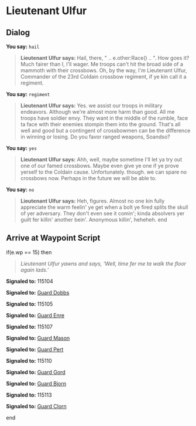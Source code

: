 # Lieutenant Ulfur
## Dialog

**You say:** `hail`



>**Lieutenant Ulfur says:** Hail, there, " .. e.other:Race() .. ". How goes it? Much fairer than I, I'll wager. Me troops can't hit the broad side of a mammoth with their crossbows. Oh, by the way, I'm Lieutenant Ulfur, Commander of the 23rd Coldain crossbow regiment, if ye kin call it a regiment.

**You say:** `regiment`



>**Lieutenant Ulfur says:** Yes. we assist our troops in military endeavors. Although we're almost more harm than good. All me troops have soldier envy. They want in the middle of the rumble, face ta face with their enemies stompin them into the ground. That's all well and good but a contingent of crossbowmen can be the difference in winning or losing. Do you favor ranged weapons, Soandso?

**You say:** `yes`



>**Lieutenant Ulfur says:** Ahh, well, maybe sometime I'll let ya try out one of our famed crossbows. Maybe even give ye one if ye prove yerself to the Coldain cause. Unfortunately. though. we can spare no crossbows now. Perhaps in the future we will be able to.

**You say:** `no`



>**Lieutenant Ulfur says:** Heh, figures. Almost no one kin fully appreciate the warm feelin' ye get when a bolt ye fired splits the skull of yer adversary. They don't even see it comin'; kinda absolvers yer guilt fer killin' another bein'. Anonymous killin', heheheh.
end

## Arrive at Waypoint Script

if(e.wp == 15) then


>*Lieutenant Ulfur yawns and says, 'Well, time fer me ta walk the floor again lads.'*


**Signaled to:** 115104


**Signaled to:**  [Guard Dobbs](/npc/115206)


**Signaled to:** 115105


**Signaled to:**  [Guard Enre](/npc/115207)


**Signaled to:** 115107


**Signaled to:**  [Guard Mason](/npc/115208)


**Signaled to:**  [Guard Pert](/npc/115109)


**Signaled to:** 115110


**Signaled to:**  [Guard Gord](/npc/115209)


**Signaled to:**  [Guard Bjorn](/npc/115112)


**Signaled to:** 115113


**Signaled to:**  [Guard Clorn](/npc/115211)

end
